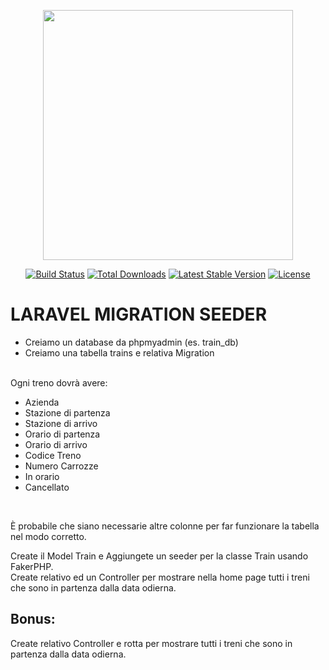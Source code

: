 <p align="center"><a href="https://laravel.com" target="_blank"><img src="https://raw.githubusercontent.com/laravel/art/master/logo-lockup/5%20SVG/2%20CMYK/1%20Full%20Color/laravel-logolockup-cmyk-red.svg" width="400"></a></p>

<p align="center">
<a href="https://travis-ci.org/laravel/framework"><img src="https://travis-ci.org/laravel/framework.svg" alt="Build Status"></a>
<a href="https://packagist.org/packages/laravel/framework"><img src="https://img.shields.io/packagist/dt/laravel/framework" alt="Total Downloads"></a>
<a href="https://packagist.org/packages/laravel/framework"><img src="https://img.shields.io/packagist/v/laravel/framework" alt="Latest Stable Version"></a>
<a href="https://packagist.org/packages/laravel/framework"><img src="https://img.shields.io/packagist/l/laravel/framework" alt="License"></a>
</p>

# LARAVEL MIGRATION SEEDER

- Creiamo un database da phpmyadmin (es. train_db)
- Creiamo una tabella trains e relativa Migration <br>

<br>
Ogni treno dovrà avere: <br>

- Azienda
- Stazione di partenza
- Stazione di arrivo
- Orario di partenza
- Orario di arrivo
- Codice Treno
- Numero Carrozze
- In orario
- Cancellato
<br>

È probabile che siano necessarie altre colonne per far funzionare la tabella nel modo corretto. <br>

Create il Model Train e Aggiungete un seeder per la classe Train usando FakerPHP. <br>
Create relativo ed un Controller per mostrare nella home page tutti i treni che sono in partenza dalla data odierna. <br>

## Bonus:
Create relativo Controller e rotta per mostrare tutti i treni che sono in partenza dalla data odierna.
